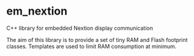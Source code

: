 # em_nextion
C++ library for embedded Nextion display communication

The aim of this library is to provide a set of tiny RAM and Flash footprint classes.
Templates are used to limit RAM consumption at minimum.